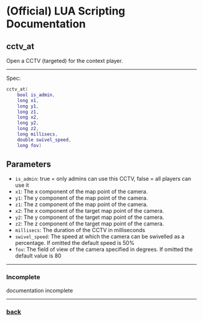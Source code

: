 
# (Official) LUA Scripting Documentation

## cctv_at

Open a CCTV (targeted) for the context player.

___

Spec:

```lua
cctv_at(
	bool is_admin,
	long x1,
	long y1,
	long z1,
	long x2,
	long y2,
	long z2,
	long millisecs,
	double swivel_speed,
	long fov)
```

## Parameters

- `is_admin`: true = only admins can use this CCTV, false = all players can use it
- `x1`: The x component of the map point of the camera.
- `y1`: The y component of the map point of the camera.
- `z1`: The z component of the map point of the camera.
- `x2`: The x component of the target map point of the camera.
- `y2`: The y component of the target map point of the camera.
- `z2`: The z component of the target map point of the camera.
- `millisecs`: The duration of the CCTV in milliseconds
- `swivel_speed`: The speed at which the camera can be swivelled as a percentage. If omitted the default speed is 50%
- `fov`: The field of view of the camera specified in degrees. If omitted the default value is 80

___

### Incomplete

documentation incomplete

___

### [back](../other)
